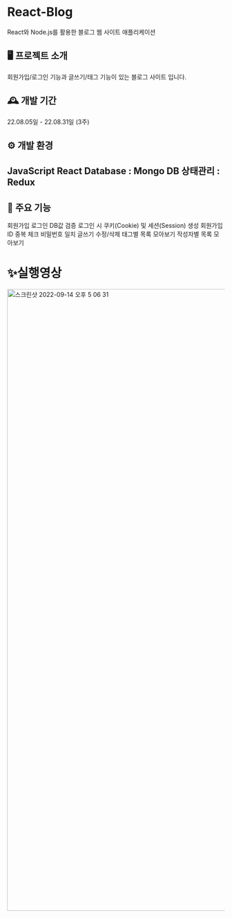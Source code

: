 # React-Blog

React와 Node.js를 활용한 블로그 웹 사이트 애플리케이션

## 🖥️ 프로젝트 소개

회원가입/로그인 기능과 글쓰기/태그 기능이 있는 블로그 사이트 입니다. 

## 🕰️ 개발 기간

22.08.05일 - 22.08.31일 (3주)

## ⚙️ 개발 환경

JavaScript
React
Database : Mongo DB
상태관리 : Redux
---
## 📌 주요 기능

회원가입
로그인
DB값 검증
로그인 시 쿠키(Cookie) 및 세션(Session) 생성
회원가입
ID 중복 체크
비밀번호 일치
글쓰기
수정/삭제
태그별 목록 모아보기
작성자별 목록 모아보기

# ✨실행영상
<a href="https://youtu.be/soZUhsGuUjg">
<img width="1440" alt="스크린샷 2022-09-14 오후 5 06 31" src="https://user-images.githubusercontent.com/87863264/190311598-dfc51422-5bdf-45eb-a018-33356c86485b.png">
</a>
